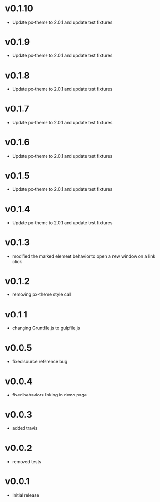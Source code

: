 v0.1.10
==================
* Update px-theme to 2.0.1 and update test fixtures

v0.1.9
==================
* Update px-theme to 2.0.1 and update test fixtures

v0.1.8
==================
* Update px-theme to 2.0.1 and update test fixtures

v0.1.7
==================
* Update px-theme to 2.0.1 and update test fixtures

v0.1.6
==================
* Update px-theme to 2.0.1 and update test fixtures

v0.1.5
==================
* Update px-theme to 2.0.1 and update test fixtures

v0.1.4
==================
* Update px-theme to 2.0.1 and update test fixtures

v0.1.3
==================
* modified the marked element behavior to open a new window on a link click

v0.1.2
==================
* removing px-theme style call


v0.1.1
==================
* changing Gruntfile.js to gulpfile.js

v0.0.5
==================
* fixed source reference bug

v0.0.4
==================
* fixed behaviors linking in demo page.

v0.0.3
==================
* added travis

v0.0.2
==================
* removed tests

v0.0.1
==================
* Initial release
